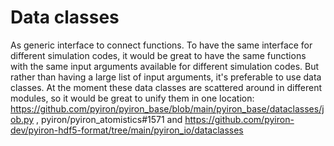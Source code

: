 # Data classes
As generic interface to connect functions. To have the same interface for different simulation codes, it would be great to have the same functions with the same input arguments available for different simulation codes. But rather than having a large list of input arguments, it's preferable to use data classes. At the moment these data classes are scattered around in different modules, so it would be great to unify them in one location: https://github.com/pyiron/pyiron_base/blob/main/pyiron_base/dataclasses/job.py , pyiron/pyiron_atomistics#1571 and https://github.com/pyiron-dev/pyiron-hdf5-format/tree/main/pyiron_io/dataclasses
